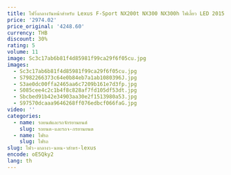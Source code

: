 ```yaml
---
title: ไฟวิ่งกลางวันหน้าสำหรับ Lexus F-Sport NX200t NX300 NX300h ไฟเลี้ยว LED 2015-2021 8161078050 8162078050
price: '2974.02'
price_original: '4248.60'
currency: THB
discount: 30%
rating: 5
volume: 11
image: Sc3c17ab6b81f4d85981f99ca29f6f05cu.jpg
images:
  - Sc3c17ab6b81f4d85981f99ca29f6f05cu.jpg
  - S7982266373c64e0b84eb7a1ab1080396J.jpg
  - S3ae0dc00ffa2465aa6c7209b161e7d3fp.jpg
  - S085cee4c2c1b4f8c828af7fd105df53dt.jpg
  - Sbcbed91b42e34903aa30e2f1513980a53.jpg
  - S97570dcaaa9646268ff076edbcf066faG.jpg
video: ''
categories:
  - name: รถยนต์และรถจักรยานยนต์
    slug: รถยนต-และรถจ-กรยานยนต
  - name: ไฟรถ
    slug: ไฟรถ
slug: ไฟว-งกลางว-นหน-าสำหร-lexus
encode: oE5Qky2
lang: th
---
```

  
